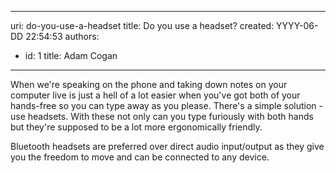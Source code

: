 

---
uri: do-you-use-a-headset
title: Do you use a headset?
created: YYYY-06-DD 22:54:53
authors:
  - id: 1
    title: Adam Cogan
---




<span class='intro'> <p class="ssw15-rteElement-P">When we're speaking on the phone and taking down notes on your computer live is just a hell of a lot easier when you've got both of your hands-free so you can type away as you please. There's a simple solution - use headsets. With these not only can you type furiously with both hands but they're supposed to be a lot more ergonomically friendly.<br></p> </span>

<p>Bluetooth headsets are preferred over direct audio input/output as they give you the freedom to move and can be connected to any device. ​<br></p>


